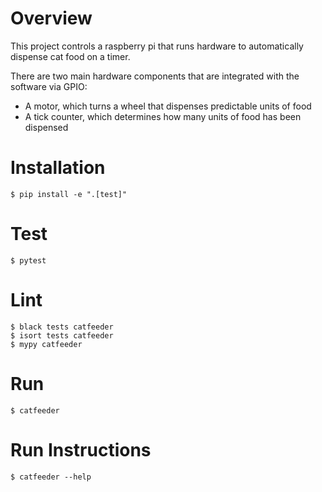# Overview
This project controls a raspberry pi that runs hardware to automatically dispense cat food on a timer.

There are two main hardware components that are integrated with the software via GPIO:
- A motor, which turns a wheel that dispenses predictable units of food
- A tick counter, which determines how many units of food has been dispensed

# Installation
```
$ pip install -e ".[test]"
```

# Test
```
$ pytest
```

# Lint
```
$ black tests catfeeder
$ isort tests catfeeder
$ mypy catfeeder
```

# Run
```
$ catfeeder
```

# Run Instructions
```
$ catfeeder --help
```
